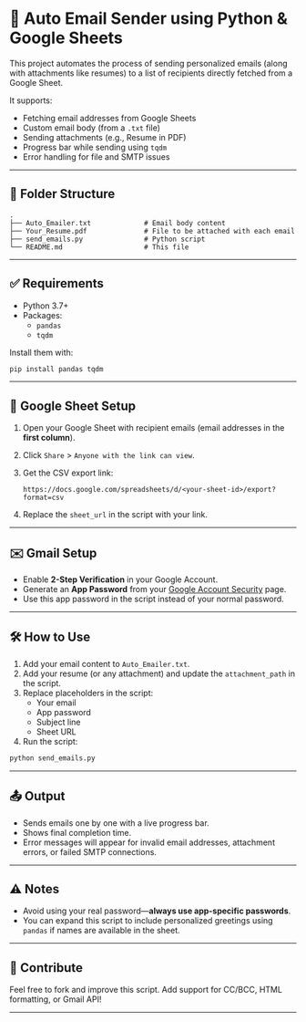 # 📧 Auto Email Sender using Python & Google Sheets

This project automates the process of sending personalized emails (along with attachments like resumes) to a list of recipients directly fetched from a Google Sheet.

It supports:
- Fetching email addresses from Google Sheets  
- Custom email body (from a `.txt` file)  
- Sending attachments (e.g., Resume in PDF)  
- Progress bar while sending using `tqdm`  
- Error handling for file and SMTP issues  

---

## 📁 Folder Structure
```
.
├── Auto_Emailer.txt             # Email body content
├── Your_Resume.pdf              # File to be attached with each email
├── send_emails.py               # Python script
└── README.md                    # This file
```

---

## ✅ Requirements

- Python 3.7+
- Packages:
  - `pandas`
  - `tqdm`

Install them with:
```bash
pip install pandas tqdm
```

---

## 🧾 Google Sheet Setup

1. Open your Google Sheet with recipient emails (email addresses in the **first column**).
2. Click `Share` > `Anyone with the link can view`.
3. Get the CSV export link:

   ```
   https://docs.google.com/spreadsheets/d/<your-sheet-id>/export?format=csv
   ```

4. Replace the `sheet_url` in the script with your link.

---

## ✉️ Gmail Setup

- Enable **2-Step Verification** in your Google Account.
- Generate an **App Password** from your [Google Account Security](https://myaccount.google.com/security) page.
- Use this app password in the script instead of your normal password.

---

## 🛠️ How to Use

1. Add your email content to `Auto_Emailer.txt`.
2. Add your resume (or any attachment) and update the `attachment_path` in the script.
3. Replace placeholders in the script:
   - Your email
   - App password
   - Subject line
   - Sheet URL
4. Run the script:
```bash
python send_emails.py
```

---

## 📤 Output

- Sends emails one by one with a live progress bar.
- Shows final completion time.
- Error messages will appear for invalid email addresses, attachment errors, or failed SMTP connections.

---

## ⚠️ Notes

- Avoid using your real password—**always use app-specific passwords**.
- You can expand this script to include personalized greetings using `pandas` if names are available in the sheet.

---

## 🤝 Contribute

Feel free to fork and improve this script. Add support for CC/BCC, HTML formatting, or Gmail API!

---

